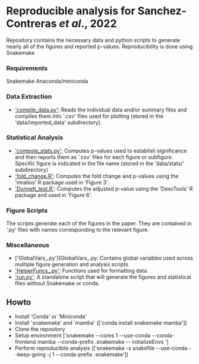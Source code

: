 # Reproducible analysis for Sanchez-Contreras <i>et al</i>., 2022

Repository contains the necessary data and python scripts to generate nearly all of the figures and reported p-values. Reproducibility is done using Snakemake

### Requirements
Snakemake
Anaconda/miniconda

### Data Extraction
- ['compile_data.py'](compile_data.py): Reads the individual data and/or summary files and compiles them into '.csv' files used for plotting (stored in the 'data/imported_data' subdirectory).

### Statistical Analysis
- ['compute_stats.py'](compute_stats.py): Computes p-values used to establish significance and then reports them as '.csv' files for each figure or subfigure. Specific figure is indicated in the file name (stored in the 'data/stats/' subdirectory)
- ['fold_change.R'](fold_change.R): Computes the fold change and p-values using the 'mratios' R package used in 'Figure 3'.
- ['Dunnett_test.R'](Dunnett_test.R): Computes the adjusted p-value using the 'DescTools' R package and used in 'Figure 6'.

### Figure Scripts
The scripts generate each of the figures in the paper. They are contained in '.py' files with names corresponding to the relevant figure.

### Miscellaneous
- ['GlobalVars_.py'](GlobalVars_.py: Contains global variables used across multiple figure generation and analysis scripts.
- ['HelperFuncs_.py'](HelperFuncs_.py): Functions used for formatting data
- ['run.py'](run.py): A standalone script that will generate the figures and statistical files without Snakemake or conda.


## Howto
- Install 'Conda' or 'Miniconda'
- Install 'snakemake' and 'mamba' (['conda install snakemake mamba'])
- Clone the repository 
- Setup environment ['snakemake --cores 1 --use-conda --conda-frontend mamba --conda-prefix .snakemake -- initializeEnvs ']
- Perform reproducibile analysis (['snakemake -s snakefile --use-conda --keep-going -j 1 --conda-prefix .snakemake'])




